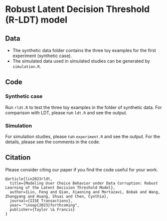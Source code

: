 # Robust Latent Decision Threshold (R-LDT) model

## Data
* The synthetic data folder contains the three toy examples for the first experiment (synthetic case).
* The simulated data used in simulated studies can be generated by ```simulation.R```.

## Code
### Synthetic case
Run ```rldt.R``` to test the three toy examples in the folder of synthetic data.
For comparison with LDT, please run ```ldt.R``` and see the output.

### Simulation 
For simulation studies, please run ```experiment.R``` and see the output. For the details, please see the comments in the code.

## Citation
Please consider citing our paper if you find the code useful for your work.

```
@article{lin2023rldt,
  title={Modeling User Choice Behavior under Data Corruption: Robust Learning of the Latent Decision Threshold Model},
  author={Lin, Feng and Qian, Xiaoning and Mortazavi, Bobak and Wang, Zhangyang and Huang, Shuai and Chen, Cynthia},
  journal={IISE Transactions},
  year= "\noop{2023}forthcoming",
  publisher={Taylor \& Francis}
}
```


